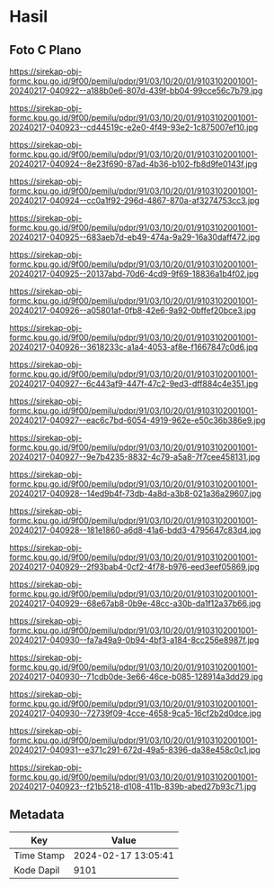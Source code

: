 # Hasil

## Foto C Plano

https://sirekap-obj-formc.kpu.go.id/9f00/pemilu/pdpr/91/03/10/20/01/9103102001001-20240217-040922--a188b0e6-807d-439f-bb04-99cce56c7b79.jpg

https://sirekap-obj-formc.kpu.go.id/9f00/pemilu/pdpr/91/03/10/20/01/9103102001001-20240217-040923--cd44519c-e2e0-4f49-93e2-1c875007ef10.jpg

https://sirekap-obj-formc.kpu.go.id/9f00/pemilu/pdpr/91/03/10/20/01/9103102001001-20240217-040924--8e23f690-87ad-4b36-b102-fb8d9fe0143f.jpg

https://sirekap-obj-formc.kpu.go.id/9f00/pemilu/pdpr/91/03/10/20/01/9103102001001-20240217-040924--cc0a1f92-296d-4867-870a-af3274753cc3.jpg

https://sirekap-obj-formc.kpu.go.id/9f00/pemilu/pdpr/91/03/10/20/01/9103102001001-20240217-040925--683aeb7d-eb49-474a-9a29-16a30daff472.jpg

https://sirekap-obj-formc.kpu.go.id/9f00/pemilu/pdpr/91/03/10/20/01/9103102001001-20240217-040925--20137abd-70d6-4cd9-9f69-18836a1b4f02.jpg

https://sirekap-obj-formc.kpu.go.id/9f00/pemilu/pdpr/91/03/10/20/01/9103102001001-20240217-040926--a05801af-0fb8-42e6-9a92-0bffef20bce3.jpg

https://sirekap-obj-formc.kpu.go.id/9f00/pemilu/pdpr/91/03/10/20/01/9103102001001-20240217-040926--3618233c-a1a4-4053-af8e-f1667847c0d6.jpg

https://sirekap-obj-formc.kpu.go.id/9f00/pemilu/pdpr/91/03/10/20/01/9103102001001-20240217-040927--6c443af9-447f-47c2-9ed3-dff884c4e351.jpg

https://sirekap-obj-formc.kpu.go.id/9f00/pemilu/pdpr/91/03/10/20/01/9103102001001-20240217-040927--eac6c7bd-6054-4919-962e-e50c36b386e9.jpg

https://sirekap-obj-formc.kpu.go.id/9f00/pemilu/pdpr/91/03/10/20/01/9103102001001-20240217-040927--9e7b4235-8832-4c79-a5a8-7f7cee458131.jpg

https://sirekap-obj-formc.kpu.go.id/9f00/pemilu/pdpr/91/03/10/20/01/9103102001001-20240217-040928--14ed9b4f-73db-4a8d-a3b8-021a36a29607.jpg

https://sirekap-obj-formc.kpu.go.id/9f00/pemilu/pdpr/91/03/10/20/01/9103102001001-20240217-040928--181e1860-a6d8-41a6-bdd3-4795647c83d4.jpg

https://sirekap-obj-formc.kpu.go.id/9f00/pemilu/pdpr/91/03/10/20/01/9103102001001-20240217-040929--2f93bab4-0cf2-4f78-b976-eed3eef05869.jpg

https://sirekap-obj-formc.kpu.go.id/9f00/pemilu/pdpr/91/03/10/20/01/9103102001001-20240217-040929--68e67ab8-0b9e-48cc-a30b-da1f12a37b66.jpg

https://sirekap-obj-formc.kpu.go.id/9f00/pemilu/pdpr/91/03/10/20/01/9103102001001-20240217-040930--fa7a49a9-0b94-4bf3-a184-8cc256e8987f.jpg

https://sirekap-obj-formc.kpu.go.id/9f00/pemilu/pdpr/91/03/10/20/01/9103102001001-20240217-040930--71cdb0de-3e66-46ce-b085-128914a3dd29.jpg

https://sirekap-obj-formc.kpu.go.id/9f00/pemilu/pdpr/91/03/10/20/01/9103102001001-20240217-040930--72739f09-4cce-4658-9ca5-16cf2b2d0dce.jpg

https://sirekap-obj-formc.kpu.go.id/9f00/pemilu/pdpr/91/03/10/20/01/9103102001001-20240217-040931--e371c291-672d-49a5-8396-da38e458c0c1.jpg

https://sirekap-obj-formc.kpu.go.id/9f00/pemilu/pdpr/91/03/10/20/01/9103102001001-20240217-040923--f21b5218-d108-411b-839b-abed27b93c71.jpg


## Metadata

| Key        | Value               |
| ---------- | ------------------- |
| Time Stamp | 2024-02-17 13:05:41 |
| Kode Dapil | 9101                |




